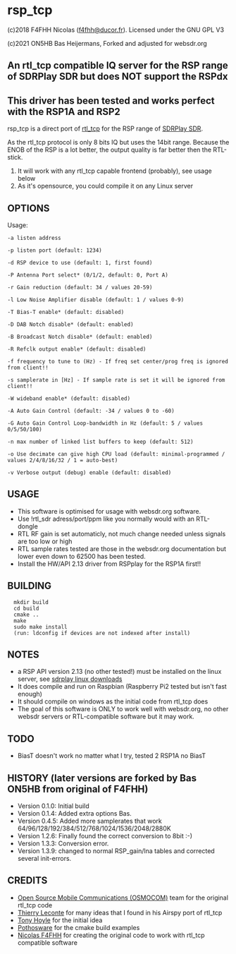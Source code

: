 # rsp_tcp

(c)2018 F4FHH Nicolas (f4fhh@ducor.fr). Licensed under the GNU GPL V3

(c)2021 ON5HB Bas Heijermans, Forked and adjusted for websdr.org

## An rtl_tcp compatible IQ server for the RSP range of SDRPlay SDR but does NOT support the RSPdx
## This driver has been tested and works perfect with the RSP1A and RSP2

rsp_tcp is a direct port of [rtl_tcp](https://github.com/osmocom/rtl-sdr) for the RSP range of [SDRPlay SDR](https://www.sdrplay.com/).

As the rtl_tcp protocol is only 8 bits IQ but uses the 14bit range.
Because the ENOB of the RSP is a lot better, the output quality is far better then the RTL-stick.

1. It will work with any rtl_tcp capable frontend (probably), see usage below
2. As it's opensource, you could compile it on any Linux server

## OPTIONS
Usage:

	-a listen address
	
	-p listen port (default: 1234)
	
	-d RSP device to use (default: 1, first found)
	
	-P Antenna Port select* (0/1/2, default: 0, Port A)
	
	-r Gain reduction (default: 34 / values 20-59)
	
	-l Low Noise Amplifier disable (default: 1 / values 0-9)
			
	-T Bias-T enable* (default: disabled)
	
	-D DAB Notch disable* (default: enabled)
	
	-B Broadcast Notch disable* (default: enabled)
	
	-R Refclk output enable* (default: disabled)
	
	-f frequency to tune to (Hz) - If freq set center/prog freq is ignored from client!!
	
	-s samplerate in [Hz] - If sample rate is set it will be ignored from client!!
	
	-W wideband enable* (default: disabled)
			
	-A Auto Gain Control (default: -34 / values 0 to -60)
	
	-G Auto Gain Control Loop-bandwidth in Hz (default: 5 / values 0/5/50/100)
	
	-n max number of linked list buffers to keep (default: 512)
	
	-o Use decimate can give high CPU load (default: minimal-programmed / values 2/4/8/16/32 / 1 = auto-best)
	
	-v Verbose output (debug) enable (default: disabled)

## USAGE
 - This software is optimised for usage with websdr.org software. 
 - Use !rtl_sdr adress/port/ppm like you normally would with an RTL-dongle
 - RTL RF gain is set automaticly, not much change needed unless signals are too low or high
 - RTL sample rates tested are those in the websdr.org documentation but lower even down to 62500 has been tested.
 - Install the HW/API 2.13 driver from RSPplay for the RSP1A first!!

## BUILDING
```
  mkdir build
  cd build
  cmake ..
  make
  sudo make install
  (run: ldconfig if devices are not indexed after install)
```
## NOTES
 - a RSP API version 2.13 (no other tested!) must be installed on the linux server, see [sdrplay linux downloads](https://www.sdrplay.com/downloads/)
 - It does compile and run on Raspbian (Raspberry Pi2 tested but isn't fast enough)
 - It should compile on windows as the initial code from rtl_tcp does
 - The goal of this software is ONLY to work well with websdr.org, no other websdr servers or RTL-compatible software but it may work.

## TODO
  - BiasT doesn't work no matter what I try, tested 2 RSP1A no BiasT
 
## HISTORY (later versions are forked by Bas ON5HB from original of F4FHH)
 - Version 0.1.0: Initial build
 - Version 0.1.4: Added extra options Bas.
 - Version 0.4.5: Added more samplerates that work 64/96/128/192/384/512/768/1024/1536/2048/2880K
 - Version 1.2.6: Finally found the correct conversion to 8bit :-)
 - Version 1.3.3: Conversion error.
 - Version 1.3.9: changed to normal RSP_gain/lna tables and corrected several init-errors.
 
## CREDITS
 - [Open Source Mobile Communications (OSMOCOM)](https://github.com/osmocom/rtl-sdr.git) team for the original rtl_tcp code
 - [Thierry Leconte](https://github.com/TLeconte/airspy_tcp.git) for many ideas that I found in his Airspy port of rtl_tcp
 - [Tony Hoyle](https://github.com/TonyHoyle/sdrplay.git) for the initial idea
 - [Pothosware](https://github.com/pothosware) for the cmake build examples
 - [Nicolas F4FHH](https://github.com/f4hh) for creating the original code to work with rtl_tcp compatible software
